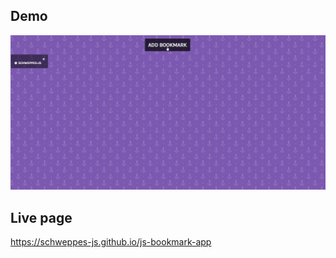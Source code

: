## Demo

![Farmers Market Finder - Animated gif demo](demo/demo.gif)

## Live page

https://schweppes-js.github.io/js-bookmark-app

